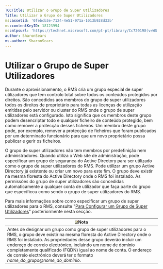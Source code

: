 ```yaml
---
TOCTitle: Utilizar o Grupo de Super Utilizadores
Title: Utilizar o Grupo de Super Utilizadores
ms:assetid: '0febcb3e-7124-4e51-971a-1013b928d33b'
ms:contentKeyID: 18123994
ms:mtpsurl: 'https://technet.microsoft.com/pt-pt/library/Cc720198(v=WS.10)'
author: SharonSears
ms.author: SharonSears
---
```


Utilizar o Grupo de Super Utilizadores
======================================

Durante o aprovisionamento, o RMS cria um grupo especial de super utilizadores que tem controlo total sobre todos os conteúdos protegidos por direitos. São concedidos aos membros do grupo de super utilizadores todos os direitos de proprietário para todas as licenças de utilização emitidas pelo servidor ou cluster do RMS onde o grupo de super utilizadores está configurado. Isto significa que os membros deste grupo podem desencriptar todo e qualquer ficheiro de conteúdo protegido, bem como remover a protecção desses ficheiros. Um membro deste grupo pode, por exemplo, remover a protecção de ficheiros que foram publicados por um determinado funcionário para que um novo proprietário possa publicar e gerir os ficheiros.

O grupo de super utilizadores não tem membros por predefinição nem administradores. Quando utiliza o Web site de administração, pode especificar um grupo de segurança do Active Directory para ser utilizado como o grupo de super utilizadores do RMS. Pode utilizar um grupo Active Directory já existente ou criar um novo para este fim. O grupo deve existir na mesma floresta do Active Directory onde o RMS foi instalado. As permissões do grupo de super utilizadores são concedidas automaticamente a qualquer conta de utilizador que faça parte do grupo que especificou como sendo o grupo de super utilizadores do RMS.

Para mais informações sobre como especificar um grupo de super utilizadores para o RMS, consulte "[Para Configurar um Grupo de Super Utilizadores](https://technet.microsoft.com/f2ef847e-2824-471f-9079-5c343094aba8)" posteriormente nesta secção.

| ![](/security-updates/images/Cc720198.note(WS.10).gif)Nota                                                                                                                                                                                                                                                                                                                                                            |
|----------------------------------------------------------------------------------------------------------------------------------------------------------------------------------------------------------------------------------------------------------------------------------------------------------------------------------------------------------------------------------------------------------------------------------|
| Antes de designar um grupo como grupo de super utilizadores para o RMS, o grupo deve existir na mesma floresta do Active Directory onde o RMS foi instalado. As propriedades desse grupo deverão incluir um endereço de correio electrónico, incluindo um nome de domínio completamente qualificado (FQDN) igual ao nome de conta. O endereço de correio electrónico deverá ter o formato *nome\_do\_grupo*@*nome\_do\_domínio*. |
